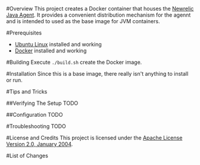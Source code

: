 #Overview
This project creates a Docker container that houses the [Newrelic Java Agent](https://docs.newrelic.com/docs/agents/java-agent). 
It provides a convenient distribution mechanism for the agennt and is intended to used as the base image for JVM containers. 

#Prerequisites

* [Ubuntu Linux](http://www.ubuntu.com/) installed and working
* [Docker](https://www.docker.com/) installed and working

#Building
Execute `./build.sh` create the Docker image.

#Installation
Since this is a base image, there really isn't anything to install or run.

#Tips and Tricks

##Verifying The Setup
TODO

##Configuration
TODO

#Troubleshooting
TODO

#License and Credits
This project is licensed under the [Apache License Version 2.0, January 2004](http://www.apache.org/licenses/).

#List of Changes
